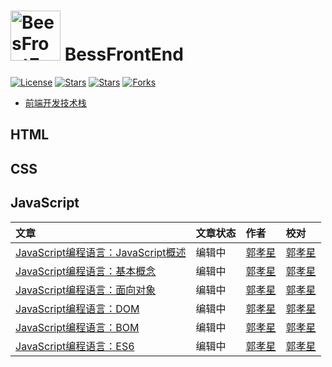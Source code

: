 # <img src="https://github.com/guoxiaoxing/BeesFrontEnd/raw/master/art/logo.png" alt="BeesFrontEnd" width="80" height="80" align="bottom"/> BessFrontEnd

[![License](https://img.shields.io/github/issues/BeesFrontEnd/BeesFrontEnd.svg)](https://jitpack.io/#BeesFrontEnd/BeesFrontEnd)
[![Stars](https://img.shields.io/github/stars/BeesFrontEnd/BeesFrontEnd.svg)](https://jitpack.io/#BeesFrontEnd/BeesFrontEnd)
[![Stars](https://img.shields.io/github/forks/BeesFrontEnd/BeesFrontEnd.svg)](https://jitpack.io/#BeesFrontEnd/BeesFrontEnd)
[![Forks](https://img.shields.io/github/issues/BeesFrontEnd/BeesFrontEnd.svg)](https://jitpack.io/#BeesFrontEnd/BeesFrontEnd)


- [前端开发技术栈](https://github.com/BeesFrontEnd/BeesFrontEnd/blob/master/doc/前端开发技术栈.md)

## HTML

## CSS

## JavaScript

|文章                                                      |文章状态                            |作者                               |校对                              |
|:--------------------------------------------------------|:----------------------------------|:----------------------------------|:--------------------------------|
|[JavaScript编程语言：JavaScript概述](https://github.com/BeesFrontEnd/BeesFrontEnd/blob/master/doc/js/JavaScript编程语言：JavaScript概述.md)|编辑中 | [郭孝星](https://github.com/guoxiaoxing) | [郭孝星](https://github.com/guoxiaoxing) |
|[JavaScript编程语言：基本概念](https://github.com/BeesFrontEnd/BeesFrontEnd/blob/master/doc/js/JavaScript编程语言：基本概念.md)| 编辑中 | [郭孝星](https://github.com/guoxiaoxing) | [郭孝星](https://github.com/guoxiaoxing) |
|[JavaScript编程语言：面向对象](https://github.com/BeesFrontEnd/BeesFrontEnd/blob/master/doc/js/JavaScript编程语言：面向对象.md)| 编辑中 | [郭孝星](https://github.com/guoxiaoxing) | [郭孝星](https://github.com/guoxiaoxing) |
|[JavaScript编程语言：DOM](https://github.com/BeesFrontEnd/BeesFrontEnd/blob/master/doc/js/JavaScript编程语言：DOM.md)| 编辑中 | [郭孝星](https://github.com/guoxiaoxing) | [郭孝星](https://github.com/guoxiaoxing) |
|[JavaScript编程语言：BOM](https://github.com/BeesFrontEnd/BeesFrontEnd/blob/master/doc/js/JavaScript编程语言：BOM.md)| 编辑中 | [郭孝星](https://github.com/guoxiaoxing) | [郭孝星](https://github.com/guoxiaoxing) |
|[JavaScript编程语言：ES6](https://github.com/BeesFrontEnd/BeesFrontEnd/blob/master/doc/js/JavaScript编程语言：ES6.md)| 编辑中 | [郭孝星](https://github.com/guoxiaoxing) | [郭孝星](https://github.com/guoxiaoxing) |
 